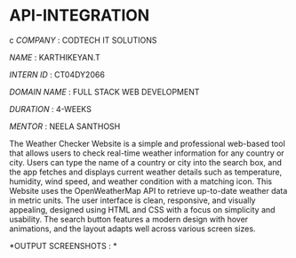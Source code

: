 # API-INTEGRATION
c
*COMPANY* : CODTECH IT SOLUTIONS

*NAME* : KARTHIKEYAN.T

*INTERN ID* : CT04DY2066

*DOMAIN NAME* : FULL STACK WEB DEVELOPMENT

*DURATION* : 4-WEEKS

*MENTOR* : NEELA SANTHOSH

The Weather Checker Website is a simple and professional web-based tool that allows users to check real-time weather information for any country or city. Users can type the name of a country or city into the search box, and the app fetches and displays current weather details such as temperature, humidity, wind speed, and weather condition with a matching icon. This Website uses the OpenWeatherMap API to retrieve up-to-date weather data in metric units. The user interface is clean, responsive, and visually appealing, designed using HTML and CSS with a focus on simplicity and usability. The search button features a modern design with hover animations, and the layout adapts well across various screen sizes.

*OUTPUT SCREENSHOTS : *
